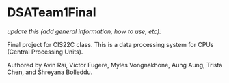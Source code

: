 # DSATeam1Final

*update this (add general information, how to use, etc).*

Final project for CIS22C class. This is a data processing system for CPUs (Central Processing Units).

Authored by Avin Rai, Victor Fugere, Myles Vongnakhone, Aung Aung, Trista Chen, and Shreyana Bolleddu.
